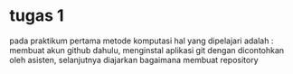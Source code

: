 # tugas 1

pada praktikum pertama metode komputasi hal yang dipelajari adalah :
 membuat akun github dahulu, menginstal aplikasi git dengan dicontohkan oleh asisten, selanjutnya diajarkan bagaimana membuat repository
